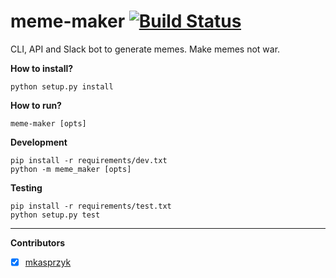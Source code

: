 # meme-maker [![Build Status](https://travis-ci.org/jacekszubert/meme-maker.svg?branch=master)](https://travis-ci.org/jacekszubert/meme-maker)
CLI, API and Slack bot to generate memes. Make memes not war.

**How to install?**
```
python setup.py install
```

**How to run?**
```
meme-maker [opts]
```

**Development**
```
pip install -r requirements/dev.txt
python -m meme_maker [opts]
```

**Testing**
```
pip install -r requirements/test.txt
python setup.py test
```

---

**Contributors**
- [x] [mkasprzyk](https://github.com/mkasprzyk)
